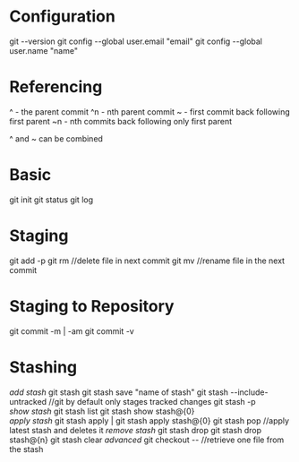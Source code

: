 # Configuration
git --version
git config --global user.email "email"
git config --global user.name "name"

# Referencing
^  - the parent commit
^n - nth parent commit
~  - first commit back following first parent
~n - nth commits back following only first parent

^ and ~ can be combined

# Basic
git init
git status
git log

# Staging
git add -p 
git rm <file>     //delete file in next commit
git mv <file>     //rename file in the next commit

# Staging to Repository
git commit -m | -am
git commit -v

# Stashing
*add stash*
git stash
git stash save "name of stash"
git stash --include-untracked  //git by default only stages tracked changes
git stash -p      
*show stash*
git stash list
git stash show stash@{0}  
*apply stash*
git stash apply | git stash apply stash@{0}
git stash pop      //apply latest stash and deletes it
*remove stash*
git stash drop
git stash drop stash@{n}
git stash clear
*advanced*
git checkout <stash name> --<filename>  //retrieve one file from the stash


